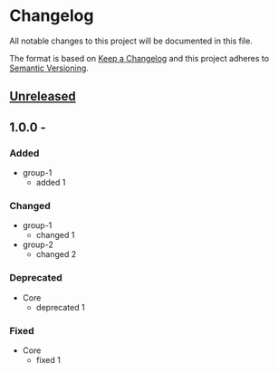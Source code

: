 # Changelog
All notable changes to this project will be documented in this file.

The format is based on [Keep a Changelog](http://keepachangelog.com/en/1.0.0/)
and this project adheres to [Semantic Versioning](http://semver.org/spec/v2.0.0.html).

## [Unreleased]

## 1.0.0 - <currentDate>
### Added
- group-1
  - added 1

### Changed
- group-1
  - changed 1
- group-2
  - changed 2

### Deprecated
- Core
  - deprecated 1

### Fixed
- Core
  - fixed 1

[unreleased]: https://github.com/geut/chan/compare/v1.0.0...HEAD
